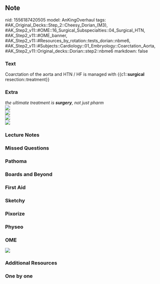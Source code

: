 ## Note
nid: 1556187420505
model: AnKingOverhaul
tags: #AK_Original_Decks::Step_2::Cheesy_Dorian_(M3), #AK_Step2_v11::#OME::16_Surgical_Subspecialties::04_Surgical_HTN, #AK_Step2_v11::#OME_banner, #AK_Step2_v11::#Resources_by_rotation::tests_dorian::nbme6, #AK_Step2_v11::#Subjects::Cardiology::01_Embryology::Coarctation_Aorta, #AK_Step2_v11::Original_decks::Dorian::step2::nbme6
markdown: false

### Text
Coarctation of the aorta and HTN / HF is managed with
{{c1::<b>surgical</b> resection::treatment}}

### Extra
<div>
  <i>the ultimate treatment is <b>surgery</b>, not just pharm</i>
</div>
<div><img src="paste-326250010771457%20(1).jpg"></div>
<div><img src="paste-326490528940033.jpg"></div>
<div><img src="paste-326524888678401.jpg"></div>
<div>
  <div>
    <i><img src="paste-324162656665601.jpg"></i>
  </div>
</div>

### Lecture Notes


### Missed Questions


### Pathoma


### Boards and Beyond


### First Aid


### Sketchy


### Pixorize


### Physeo


### OME
<div class="ome-widget">
  <a href="https://onlinemeded.org?ref=anki"><img src=
  "_OME_AnkiFlashcards_General_7.png"></a>
</div>

### Additional Resources


### One by one


